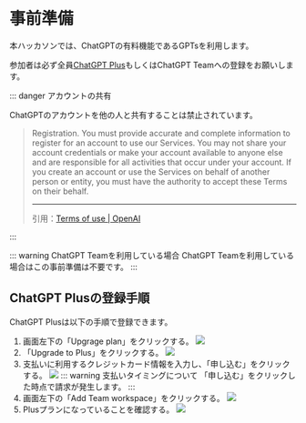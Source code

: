 # 事前準備

本ハッカソンでは、ChatGPTの有料機能であるGPTsを利用します。

参加者は必ず全員[ChatGPT Plus](https://openai.com/index/chatgpt-plus/)もしくはChatGPT Teamへの登録をお願いします。

::: danger アカウントの共有

ChatGPTのアカウントを他の人と共有することは禁止されています。

> Registration. You must provide accurate and complete information to register for an account to use our Services. You may not share your account credentials or make your account available to anyone else and are responsible for all activities that occur under your account. If you create an account or use the Services on behalf of another person or entity, you must have the authority to accept these Terms on their behalf.
>
> ---
>
> 引用：[Terms of use | OpenAI](https://openai.com/policies/terms-of-use/#:~:text=Registration.%20You%20must,on%20their%20behalf.)

:::

::: warning ChatGPT Teamを利用している場合
ChatGPT Teamを利用している場合はこの事前準備は不要です。
:::

## ChatGPT Plusの登録手順

ChatGPT Plusは以下の手順で登録できます。

1. 画面左下の「Upgrage plan」をクリックする。
![](/images/subscription-1.png)
1. 「Upgrade to Plus」をクリックする。
![](/images/subscription-2.png)
1. 支払いに利用するクレジットカード情報を入力し、「申し込む」をクリックする。
![](/images/subscription-3.png)
::: warning 支払いタイミングについて
「申し込む」をクリックした時点で請求が発生します。
:::
1. 画面左下の「Add Team workspace」をクリックする。
![](/images/subscription-4.png)
1. Plusプランになっていることを確認する。
![](/images/subscription-5.png)
